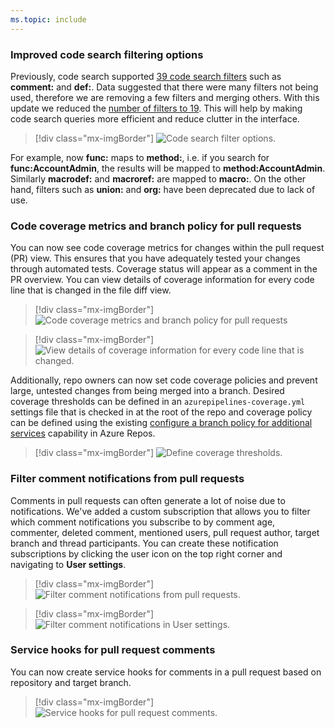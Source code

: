 ```yaml
---
ms.topic: include
---
```


### Improved code search filtering options

Previously, code search supported [39 code search filters](/azure/devops/project/search/advanced-code-search-syntax?view=azure-devops&preserve-view=true#functions-to-find-specific-types-of-code) such as **comment:** and **def:**. Data suggested that there were many filters not being used, therefore we are removing a few filters and merging others. With this update we reduced the [number of filters to 19](/azure/devops/project/search/advanced-code-search-syntax?view=azure-devops&preserve-view=true#functions-to-find-specific-types-of-code). This will help by making code search queries more efficient and reduce clutter in the interface. 

> [!div class="mx-imgBorder"]
> ![Code search filter options.](../../media/155_12.png "Code search filter options")

For example, now **func:** maps to **method:**, i.e. if you search for **func:AccountAdmin**, the results will be mapped to **method:AccountAdmin**. Similarly **macrodef:** and **macroref:** are mapped to **macro:**. On the other hand, filters such as **union:** and **org:** have been deprecated due to lack of use.

### Code coverage metrics and branch policy for pull requests

You can now see code coverage metrics for changes within the pull request (PR) view. This ensures that you have adequately tested your changes through automated tests. 
Coverage status will appear as a comment in the PR overview. You can view details of coverage information for every code line that is changed in the file diff view.

> [!div class="mx-imgBorder"]
> ![Code coverage metrics and branch policy for pull requests](../../media/155_15.png)

> [!div class="mx-imgBorder"]
> ![View details of coverage information for every code line that is changed.](../../media/155_16.png)

Additionally, repo owners can now set code coverage policies and prevent large, untested changes from being merged into a branch. Desired coverage thresholds can be defined in an `azurepipelines-coverage.yml` settings file that is checked in at the root of the repo and coverage policy can be defined using the existing [configure a branch policy for additional services](/azure/devops/repos/git/pr-status-policy?view=azure-devops&preserve-view=true) capability in Azure Repos.

> [!div class="mx-imgBorder"]
> ![Define coverage thresholds.](../../media/155_17.png)

### Filter comment notifications from pull requests

Comments in pull requests can often generate a lot of noise due to notifications. We've added a custom subscription that allows you to filter which comment notifications you subscribe to by comment age, commenter, deleted comment, mentioned users, pull request author, target branch and thread participants. You can create these notification subscriptions by clicking the user icon on the top right corner and navigating to **User settings**.

> [!div class="mx-imgBorder"]
> ![Filter comment notifications from pull requests.](../../media/155_08.png "Filter comment notifications from pull requests")

> [!div class="mx-imgBorder"]
> ![Filter comment notifications in User settings.](../../media/155_09.png)

### Service hooks for pull request comments

You can now create service hooks for comments in a pull request based on repository and target branch.

> [!div class="mx-imgBorder"]
> ![Service hooks for pull request comments.](../../media/155_10.png)